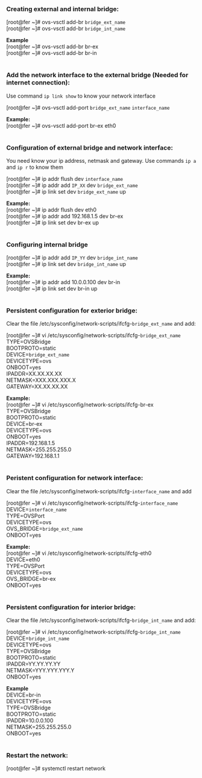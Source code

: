 ### **Creating external and internal bridge:**
[root@fer ~]# ovs-vsctl add-br `bridge_ext_name`
<br />
[root@fer ~]# ovs-vsctl add-br `bridge_int_name`
<br />

**Example**
<br />
[root@fer ~]# ovs-vsctl add-br br-ex
<br />
[root@fer ~]# ovs-vsctl add-br br-in
<br />
<br />

### **Add the network interface to the external bridge (Needed for internet connection):**

Use command `ip link show` to know your network interface

[root@fer ~]# ovs-vsctl add-port `bridge_ext_name` `interface_name`
<br />

**Example:**
<br />
[root@fer ~]# ovs-vsctl add-port br-ex eth0
<br />
<br />

### Configuration of external bridge and network interface:
You need know your ip address, netmask and gateway. Use commands `ip a` and `ip r` to know them

[root@fer ~]# ip addr flush dev `interface_name`
<br />
[root@fer ~]# ip addr add `IP_XX` dev `bridge_ext_name`
<br />
[root@fer ~]# ip link set dev `bridge_ext_name` up
<br />

**Example:**
<br />
[root@fer ~]# ip addr flush dev eth0
<br />
[root@fer ~]# ip addr add 192.168.1.5 dev br-ex
<br />
[root@fer ~]# ip link set dev br-ex up
<br />
<br />

### Configuring internal bridge

[root@fer ~]# ip addr add `IP_YY` dev `bridge_int_name`
<br />
[root@fer ~]# ip link set dev `bridge_int_name` up
<br />

**Example:**
<br />
[root@fer ~]# ip addr add 10.0.0.100 dev br-in
<br />
[root@fer ~]# ip link set dev br-in up
<br />
<br />

### Persistent configuration for exterior bridge:

Clear the file /etc/sysconfig/network-scripts/ifcfg-`bridge_ext_name` and add:

[root@fer ~]# vi /etc/sysconfig/network-scripts/ifcfg-`bridge_ext_name`
<br />
TYPE=OVSBridge
<br />
BOOTPROTO=static
<br />
DEVICE=`bridge_ext_name`
<br />
DEVICETYPE=ovs
<br />
ONBOOT=yes
<br />
IPADDR=XX.XX.XX.XX
<br />
NETMASK=XXX.XXX.XXX.X
<br />
GATEWAY=XX.XX.XX.XX
<br />

**Example:**
<br />
[root@fer ~]# vi /etc/sysconfig/network-scripts/ifcfg-br-ex
<br />
TYPE=OVSBridge
<br />
BOOTPROTO=static
<br />
DEVICE=br-ex
<br />
DEVICETYPE=ovs
<br />
ONBOOT=yes
<br />
IPADDR=192.168.1.5
<br />
NETMASK=255.255.255.0
<br />
GATEWAY=192.168.1.1
<br />
<br />

### Peristent configuration for network interface:

Clear the file /etc/sysconfig/network-scripts/ifcfg-`interface_name` and add

[root@fer ~]# vi /etc/sysconfig/network-scripts/ifcfg-`interface_name`
<br />
DEVICE=`interface_name`
<br />
TYPE=OVSPort
<br />
DEVICETYPE=ovs
<br />
OVS_BRIDGE=`bridge_ext_name`
<br />
ONBOOT=yes
<br />

**Example:**
<br />
[root@fer ~]# vi /etc/sysconfig/network-scripts/ifcfg-eth0
<br />
DEVICE=eth0
<br />
TYPE=OVSPort
<br />
DEVICETYPE=ovs
<br />
OVS_BRIDGE=br-ex
<br />
ONBOOT=yes
<br />
<br />

### Persistent configuration for interior bridge:
Clear the file /etc/sysconfig/network-scripts/ifcfg-`bridge_int_name` and add:

[root@fer ~]# vi /etc/sysconfig/network-scripts/ifcfg-`bridge_int_name`
<br />
DEVICE=`bridge_int_name`
<br />
DEVICETYPE=ovs
<br />
TYPE=OVSBridge
<br />
BOOTPROTO=static
<br />
IPADDR=YY.YY.YY.YY
<br />
NETMASK=YYY.YYY.YYY.Y
<br />
ONBOOT=yes
<br />

**Example**
<br />
DEVICE=br-in
<br />
DEVICETYPE=ovs
<br />
TYPE=OVSBridge
<br />
BOOTPROTO=static
<br />
IPADDR=10.0.0.100
<br />
NETMASK=255.255.255.0
<br />
ONBOOT=yes
<br />
<br />

### Restart the network:

[root@fer ~]# systemctl restart network
